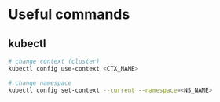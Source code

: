 
# Useful commands

## kubectl

```bash
# change context (cluster)
kubectl config use-context <CTX_NAME>

# change namespace
kubectl config set-context --current --namespace=<NS_NAME>
```

